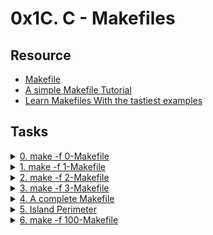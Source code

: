 # 0x1C. C - Makefiles 

## Resource

* [Makefile](https://www.google.com/search?q=makefile)
* [A simple Makefile Tutorial](https://www.cs.colby.edu/maxwell/courses/tutorials/maketutor/)
* [Learn Makefiles With the tastiest examples](https://makefiletutorial.com/)

## Tasks

<details>
<summary><a href="./0-Makefile">0. make -f 0-Makefile</a></summary><br>
<a href='https://postimages.org/' target='_blank'><img src='https://i.postimg.cc/5214mmwm/image.png' border='0' alt='image'/></a>
</details>

<details>
<summary><a href="./1-Makefile">1. make -f 1-Makefile</a></summary><br>
<a href='https://postimages.org/' target='_blank'><img src='https://i.postimg.cc/Gmh2CQHm/image.png' border='0' alt='image'/></a>
</details>

<details>
<summary><a href="./2-Makefile">2. make -f 2-Makefile</a></summary><br>
<a href='https://postimages.org/' target='_blank'><img src='https://i.postimg.cc/Kvf6ywqk/image.png' border='0' alt='image'/></a>
</details>

<details>
<summary><a href="./3-Makefile">3. make -f 3-Makefile</a></summary><br>
<a href='https://postimg.cc/Wqpm17MD' target='_blank'><img src='https://i.postimg.cc/x8M6gx8P/image.png' border='0' alt='image'/></a>
</details>

<details>
<summary><a href="./4-Makefile">4. A complete Makefile</a></summary><br>
<a href='https://postimages.org/' target='_blank'><img src='https://i.postimg.cc/05T19hqc/image.png' border='0' alt='image'/></a>
</details>

<details>
<summary><a href="./5-island_perimeter.py">5. Island Perimeter</a></summary><br>
<a href='https://postimg.cc/F1j0JzGr' target='_blank'><img src='https://i.postimg.cc/T2s0FWDD/image.png' border='0' alt='image'/></a>
</details>

<details>
<summary><a href="./100-Makefile">6. make -f 100-Makefile</a></summary><br>
<a href='https://postimages.org/' target='_blank'><img src='https://i.postimg.cc/Yq6HSkkb/image.png' border='0' alt='image'/></a>
</details>
